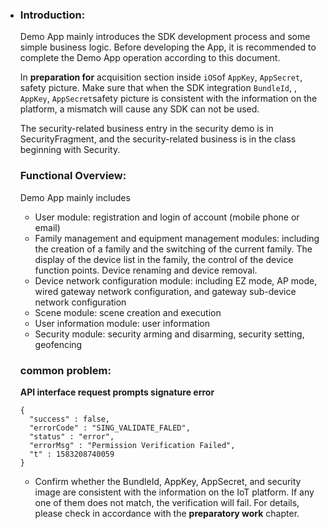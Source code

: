 - ### Introduction:

  Demo App mainly introduces the SDK development process and some simple business logic. Before developing the App, it is recommended to complete the Demo App operation according to this document.

  In **preparation for** acquisition section inside `iOS`of `AppKey`, `AppSecret`, safety picture. Make sure that when the SDK integration `BundleId`, , `AppKey`, `AppSecret`safety picture is consistent with the information on the platform, a mismatch will cause any SDK can not be used.

  The security-related business entry in the security demo is in SecurityFragment, and the security-related business is in the class beginning with Security.

  ### Functional Overview:

  Demo App mainly includes

  - User module: registration and login of account (mobile phone or email)
  - Family management and equipment management modules: including the creation of a family and the switching of the current family. The display of the device list in the family, the control of the device function points. Device renaming and device removal.
  - Device network configuration module: including EZ mode, AP mode, wired gateway network configuration, and gateway sub-device network configuration
  - Scene module: scene creation and execution
  - User information module: user information
  - Security module: security arming and disarming, security setting, geofencing

  ### common problem:

  **API interface request prompts signature error**

  ```objc
  {
    "success" : false,
    "errorCode" : "SING_VALIDATE_FALED",
    "status" : "error",
    "errorMsg" : "Permission Verification Failed",
    "t" : 1583208740059
  }
  ```

  - Confirm whether the BundleId, AppKey, AppSecret, and security image are consistent with the information on the IoT platform. If any one of them does not match, the verification will fail. For details, please check in accordance with the **preparatory work** chapter.